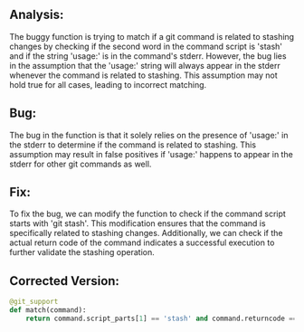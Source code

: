 ## Analysis:
The buggy function is trying to match if a git command is related to stashing changes by checking if the second word in the command script is 'stash' and if the string 'usage:' is in the command's stderr. However, the bug lies in the assumption that the 'usage:' string will always appear in the stderr whenever the command is related to stashing. This assumption may not hold true for all cases, leading to incorrect matching.

## Bug:
The bug in the function is that it solely relies on the presence of 'usage:' in the stderr to determine if the command is related to stashing. This assumption may result in false positives if 'usage:' happens to appear in the stderr for other git commands as well.

## Fix:
To fix the bug, we can modify the function to check if the command script starts with 'git stash'. This modification ensures that the command is specifically related to stashing changes. Additionally, we can check if the actual return code of the command indicates a successful execution to further validate the stashing operation.

## Corrected Version:
```python
@git_support
def match(command):
    return command.script_parts[1] == 'stash' and command.returncode == 0
```
